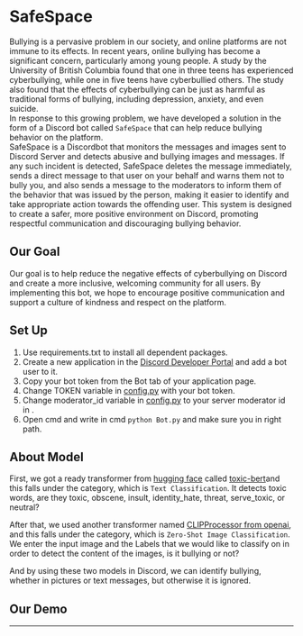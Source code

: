 # SafeSpace

Bullying is a pervasive problem in our society, and online platforms are not immune to its effects. In recent years, online bullying has become a significant concern, particularly among young people. A study by the University of British Columbia found that one in three teens has experienced cyberbullying, while one in five teens have cyberbullied others. The study also found that the effects of cyberbullying can be just as harmful as traditional forms of bullying, including depression, anxiety, and even suicide.<br>
In response to this growing problem, we have developed a solution in the form of a Discord bot called `SafeSpace` that can help reduce bullying behavior on the platform. <br>
SafeSpace is a Discordbot that monitors the messages and images sent to Discord Server and detects abusive and bullying images and messages. If any such incident is detected, SafeSpace deletes the message immediately, sends a direct message to that user on your behalf and warns them not to bully you, and also sends a message to the moderators to inform them of the behavior that was issued by the person, making it easier to identify and take appropriate action towards the offending user. This system is designed to create a safer, more positive environment on Discord, promoting respectful communication and discouraging bullying behavior.<br>


## Our Goal
Our goal is to help reduce the negative effects of cyberbullying on Discord and create a more inclusive, welcoming community for all users. By implementing this bot, we hope to encourage positive communication and support a culture of kindness and respect on the platform.<br>


## Set Up 
1. Use requirements.txt to install all dependent packages.<br>
2. Create a new application in the [Discord Developer Portal](https://discord.com/developers/applications) and add a bot user to it.<br>
3. Copy your bot token from the Bot tab of your application page.<br>
4. Change TOKEN variable in [config.py](https://github.com/SohailaDiab/SafeSpace/blob/main/config.py) with your bot token.<br>
5. Change moderator_id variable in [config.py](https://github.com/SohailaDiab/SafeSpace/blob/main/config.py) to your server moderator id in .<br>
6. Open cmd and write in cmd `python Bot.py` and make sure you in right path.


## About Model
First, we got a ready transformer from [hugging face](https://huggingface.co/) called [toxic-bert](https://huggingface.co/unitary/toxic-bert)and this falls under the category, which is `Text Classification`. It detects toxic words, are they toxic, obscene, insult, identity_hate, threat, serve_toxic, or neutral?

After that, we used another transformer named [CLIPProcessor from openai](https://huggingface.co/openai/clip-vit-large-patch14), and this falls under the category, which is `Zero-Shot Image Classification`. We enter the input image and the Labels that we would like to classify on in order to detect the content of the images, is it bullying or not?

And by using these two models in Discord, we can identify bullying, whether in pictures or text messages, but otherwise it is ignored.


## Our Demo
----------
